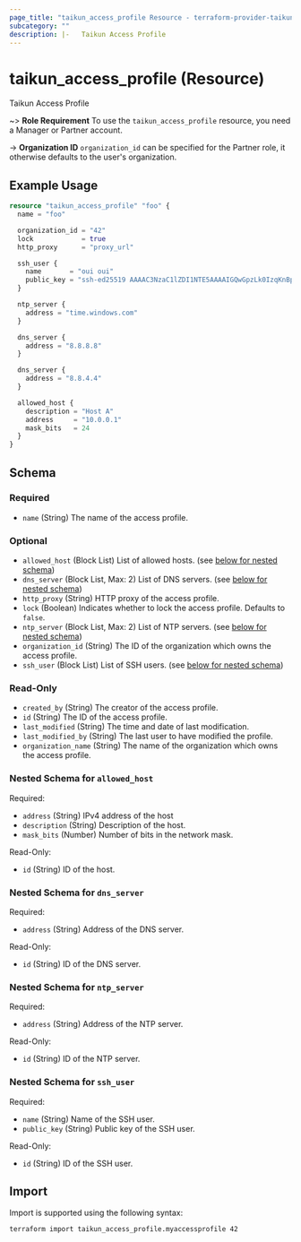 ```yaml
---
page_title: "taikun_access_profile Resource - terraform-provider-taikun"
subcategory: ""
description: |-   Taikun Access Profile
---
```


# taikun_access_profile (Resource)

Taikun Access Profile

~> **Role Requirement** To use the `taikun_access_profile` resource, you need a Manager or Partner account.

-> **Organization ID** `organization_id` can be specified for the Partner role, it otherwise defaults to the user's organization.

## Example Usage

```terraform
resource "taikun_access_profile" "foo" {
  name = "foo"

  organization_id = "42"
  lock            = true
  http_proxy      = "proxy_url"

  ssh_user {
    name       = "oui oui"
    public_key = "ssh-ed25519 AAAAC3NzaC1lZDI1NTE5AAAAIGQwGpzLk0IzqKnBpaHqecLA+X4zfHamNe9Rg3CoaXHF :oui_oui:"
  }

  ntp_server {
    address = "time.windows.com"
  }

  dns_server {
    address = "8.8.8.8"
  }

  dns_server {
    address = "8.8.4.4"
  }

  allowed_host {
    description = "Host A"
    address     = "10.0.0.1"
    mask_bits   = 24
  }
}
```

<!-- schema generated by tfplugindocs -->
## Schema

### Required

- `name` (String) The name of the access profile.

### Optional

- `allowed_host` (Block List) List of allowed hosts. (see [below for nested schema](#nestedblock--allowed_host))
- `dns_server` (Block List, Max: 2) List of DNS servers. (see [below for nested schema](#nestedblock--dns_server))
- `http_proxy` (String) HTTP proxy of the access profile.
- `lock` (Boolean) Indicates whether to lock the access profile. Defaults to `false`.
- `ntp_server` (Block List, Max: 2) List of NTP servers. (see [below for nested schema](#nestedblock--ntp_server))
- `organization_id` (String) The ID of the organization which owns the access profile.
- `ssh_user` (Block List) List of SSH users. (see [below for nested schema](#nestedblock--ssh_user))

### Read-Only

- `created_by` (String) The creator of the access profile.
- `id` (String) The ID of the access profile.
- `last_modified` (String) The time and date of last modification.
- `last_modified_by` (String) The last user to have modified the profile.
- `organization_name` (String) The name of the organization which owns the access profile.

<a id="nestedblock--allowed_host"></a>
### Nested Schema for `allowed_host`

Required:

- `address` (String) IPv4 address of the host
- `description` (String) Description of the host.
- `mask_bits` (Number) Number of bits in the network mask.

Read-Only:

- `id` (String) ID of the host.


<a id="nestedblock--dns_server"></a>
### Nested Schema for `dns_server`

Required:

- `address` (String) Address of the DNS server.

Read-Only:

- `id` (String) ID of the DNS server.


<a id="nestedblock--ntp_server"></a>
### Nested Schema for `ntp_server`

Required:

- `address` (String) Address of the NTP server.

Read-Only:

- `id` (String) ID of the NTP server.


<a id="nestedblock--ssh_user"></a>
### Nested Schema for `ssh_user`

Required:

- `name` (String) Name of the SSH user.
- `public_key` (String) Public key of the SSH user.

Read-Only:

- `id` (String) ID of the SSH user.

## Import

Import is supported using the following syntax:

```shell
terraform import taikun_access_profile.myaccessprofile 42
```
